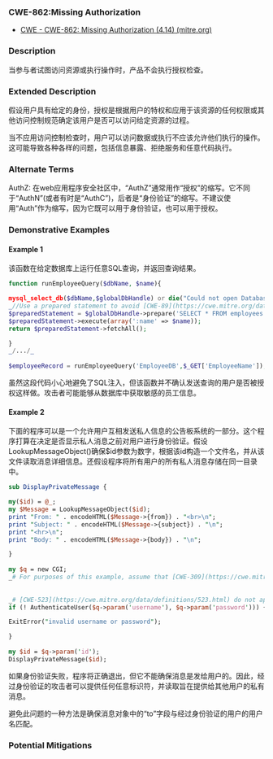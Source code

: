###  CWE-862:Missing Authorization
* [CWE - CWE-862: Missing Authorization (4.14) (mitre.org)](https://cwe.mitre.org/data/definitions/862.html)
### Description
当参与者试图访问资源或执行操作时，产品不会执行授权检查。

### Extended Description

假设用户具有给定的身份，授权是根据用户的特权和应用于该资源的任何权限或其他访问控制规范确定该用户是否可以访问给定资源的过程。

当不应用访问控制检查时，用户可以访问数据或执行不应该允许他们执行的操作。这可能导致各种各样的问题，包括信息暴露、拒绝服务和任意代码执行。

### Alternate Terms
AuthZ:
在web应用程序安全社区中，“AuthZ”通常用作“授权”的缩写。它不同于“AuthN”(或者有时是“AuthC”)，后者是“身份验证”的缩写。不建议使用“Auth”作为缩写，因为它既可以用于身份验证，也可以用于授权。


### Demonstrative Examples

#### Example 1
该函数在给定数据库上运行任意SQL查询，并返回查询结果。

``` PHP
function runEmployeeQuery($dbName, $name){

mysql_select_db($dbName,$globalDbHandle) or die("Could not open Database".$dbName);  
_//Use a prepared statement to avoid [CWE-89](https://cwe.mitre.org/data/definitions/89.html)_  
$preparedStatement = $globalDbHandle->prepare('SELECT * FROM employees WHERE name = :name');  
$preparedStatement->execute(array(':name' => $name));  
return $preparedStatement->fetchAll();

}  
_/.../_  
  
$employeeRecord = runEmployeeQuery('EmployeeDB',$_GET['EmployeeName']);
```

虽然这段代码小心地避免了SQL注入，但该函数并不确认发送查询的用户是否被授权这样做。攻击者可能能够从数据库中获取敏感的员工信息。

#### Example 2
下面的程序可以是一个允许用户互相发送私人信息的公告板系统的一部分。这个程序打算在决定是否显示私人消息之前对用户进行身份验证。假设LookupMessageObject()确保$id参数为数字，根据该id构造一个文件名，并从该文件读取消息详细信息。还假设程序将所有用户的所有私人消息存储在同一目录中。
``` Perl
sub DisplayPrivateMessage {

my($id) = @_;  
my $Message = LookupMessageObject($id);  
print "From: " . encodeHTML($Message->{from}) . "<br>\n";  
print "Subject: " . encodeHTML($Message->{subject}) . "\n";  
print "<hr>\n";  
print "Body: " . encodeHTML($Message->{body}) . "\n";

}  
  
my $q = new CGI;  
_# For purposes of this example, assume that [CWE-309](https://cwe.mitre.org/data/definitions/309.html) and_  
  
  
_# [CWE-523](https://cwe.mitre.org/data/definitions/523.html) do not apply._  
if (! AuthenticateUser($q->param('username'), $q->param('password'))) {

ExitError("invalid username or password");

}  
  
my $id = $q->param('id');  
DisplayPrivateMessage($id);
```

如果身份验证失败，程序将正确退出，但它不能确保消息是发给用户的。因此，经过身份验证的攻击者可以提供任何任意标识符，并读取旨在提供给其他用户的私有消息。

避免此问题的一种方法是确保消息对象中的“to”字段与经过身份验证的用户的用户名匹配。
### Potential Mitigations

